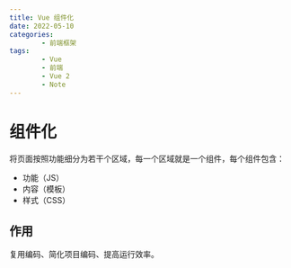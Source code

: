 ```yaml
---
title: Vue 组件化
date: 2022-05-10
categories:
        - 前端框架
tags:
        - Vue
        - 前端
        - Vue 2
        - Note
---
```


# 组件化

将页面按照功能细分为若干个区域，每一个区域就是一个组件，每个组件包含：

- 功能（JS）
- 内容（模板）
- 样式（CSS）

## 作用

复用编码、简化项目编码、提高运行效率。
